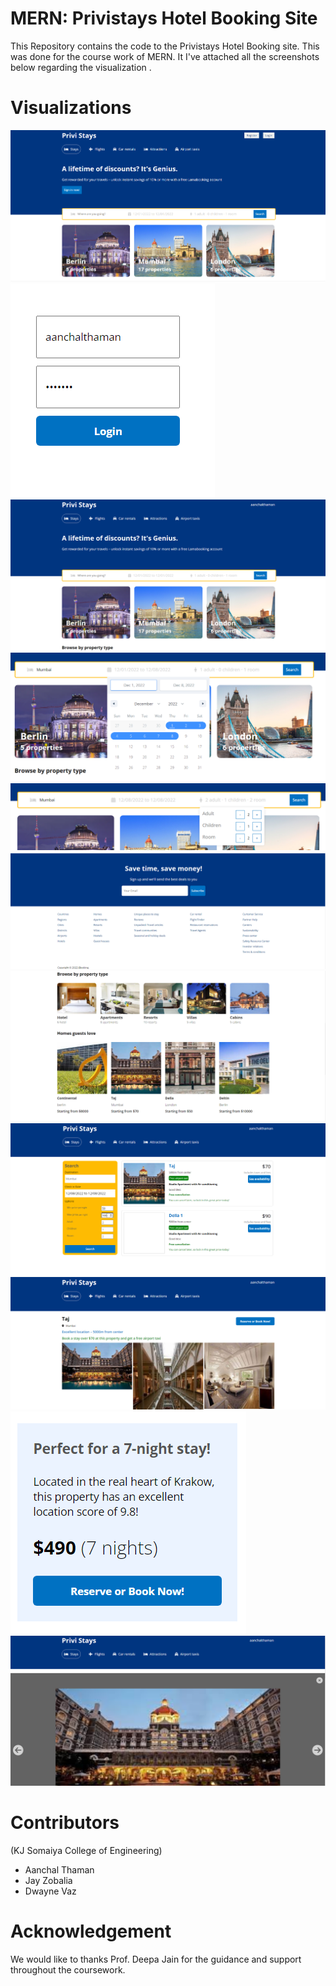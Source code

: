 # MERN: Privistays Hotel Booking Site

This Repository contains the code to the Privistays Hotel Booking site. This was done for the course work of MERN. It I've attached all the screenshots below regarding the visualization .

# Visualizations

![alt text](https://github.com/jayzobalia/MERN_Project/blob/main/pictures/Hone.png)
![alt text](https://github.com/jayzobalia/MERN_Project/blob/main/pictures/login.png)
![alt text](https://github.com/jayzobalia/MERN_Project/blob/main/pictures/Main.png)
![alt text](https://github.com/jayzobalia/MERN_Project/blob/main/pictures/date_selection.png)
![alt text](https://github.com/jayzobalia/MERN_Project/blob/main/pictures/people.png)
![alt text](https://github.com/jayzobalia/MERN_Project/blob/main/pictures/Footer.png)
![alt text](https://github.com/jayzobalia/MERN_Project/blob/main/pictures/stays.png)
![alt text](https://github.com/jayzobalia/MERN_Project/blob/main/pictures/taj.png)
![alt text](https://github.com/jayzobalia/MERN_Project/blob/main/pictures/pics.png)
![alt text](https://github.com/jayzobalia/MERN_Project/blob/main/pictures/reserve.png)
![alt text](https://github.com/jayzobalia/MERN_Project/blob/main/pictures/view.png)

# Contributors

(KJ Somaiya College of Engineering)
- Aanchal Thaman
- Jay Zobalia
- Dwayne Vaz

# Acknowledgement

We would like to thanks Prof. Deepa Jain for the guidance and support throughout the coursework.
